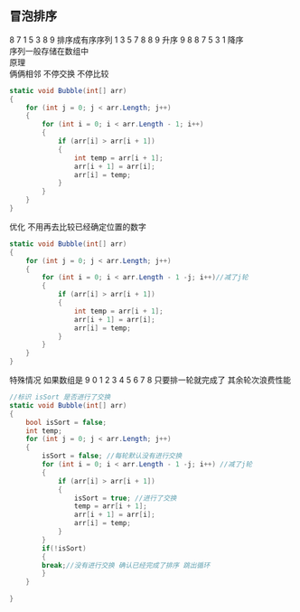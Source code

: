 ## 冒泡排序
8 7 1 5 3 8 9
排序成有序序列 1 3 5 7 8 8 9 升序 9 8 8 7 5 3 1 降序    
序列一般存储在数组中            
原理            
俩俩相邻 不停交换 不停比较      
```c#
static void Bubble(int[] arr)
{
    for (int j = 0; j < arr.Length; j++)
    {
        for (int i = 0; i < arr.Length - 1; i++)
        {
            if (arr[i] > arr[i + 1])
            {
                int temp = arr[i + 1];
                arr[i + 1] = arr[i];
                arr[i] = temp;
            }
        }
    }
}
```
优化 不用再去比较已经确定位置的数字           
```c#
static void Bubble(int[] arr)
{
    for (int j = 0; j < arr.Length; j++)
    {
        for (int i = 0; i < arr.Length - 1 -j; i++)//减了j轮
        {
            if (arr[i] > arr[i + 1])
            {
                int temp = arr[i + 1];
                arr[i + 1] = arr[i];
                arr[i] = temp;
            }
        }
    }
}
```
特殊情况 如果数组是 9 0 1 2 3 4 5 6 7 8 只要排一轮就完成了 其余轮次浪费性能
```c#
//标识 isSort 是否进行了交换
static void Bubble(int[] arr)
{
    bool isSort = false;
    int temp;
    for (int j = 0; j < arr.Length; j++)
    {
        isSort = false; //每轮默认没有进行交换
        for (int i = 0; i < arr.Length - 1 -j; i++) //减了j轮
        {
            if (arr[i] > arr[i + 1])
            {
                isSort = true; //进行了交换
                temp = arr[i + 1];
                arr[i + 1] = arr[i];
                arr[i] = temp;
            }
        }
        if(!isSort)
        {
        break;//没有进行交换 确认已经完成了排序 跳出循环
        }
    }
    
}

```